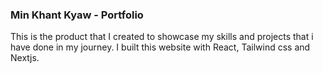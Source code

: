 ### Min Khant Kyaw - Portfolio

This is the product that I created to showcase my skills and projects that i have done in my journey.
I built this website with React, Tailwind css and Nextjs.

